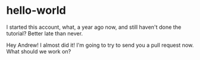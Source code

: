 # hello-world

I started this account, what, a year ago now, and still haven't done the tutorial? Better late than never.

Hey Andrew! I almost did it! I'm going to try to send you a pull request now.
What should we work on?
